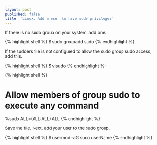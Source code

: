 ```yaml
---
layout: post
published: false
title: 'Linux: Add a user to have sudo privileges'
---
```

If there is no sudo group on your system, add one.

{% highlight shell %}
$ sudo groupadd sudo
{% endhighlight %}

If the sudoers file is not configured to allow the sudo group sudo access, add this.

{% highlight shell %}
$ visudo
{% endhighlight %}

{% highlight shell %}
# Allow members of group sudo to execute any command
%sudo   ALL=(ALL:ALL) ALL
{% endhighlight %}

Save the file. Next, add your  user to the sudo group.

{% highlight shell %}
$ usermod -aG sudo userName
{% endhighlight %}
